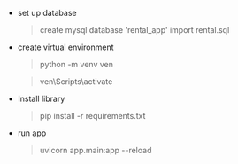 - set up database
  > create mysql database 'rental_app'
  > import rental.sql
  
- create virtual environment
  > python -m venv ven
  
  > ven\Scripts\activate

- Install library
  > pip install -r requirements.txt

- run app
  > uvicorn app.main:app  --reload
